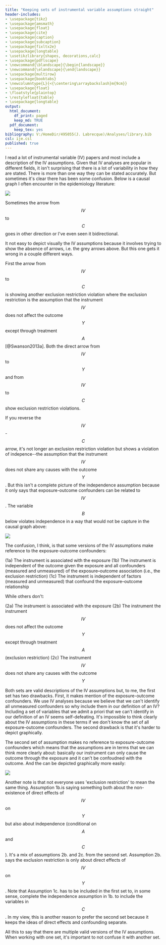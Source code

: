 ```yaml
---
title: "Keeping sets of instrumental variable assumptions straight"
header-includes:
- \usepackage{tikz}
- \usepackage{amsmath}
- \usepackage{float}
- \usepackage{cite}
- \usepackage{caption}
- \usepackage{subcaption}
- \usepackage{fixltx2e}
- \usepackage{longtable}
- \usetikzlibrary{shapes, decorations,calc}
- \usepackage{pdflscape}
- \newcommand{\blandscape}{\begin{landscape}}
- \newcommand{\elandscape}{\end{landscape}}
- \usepackage{multirow}
- \usepackage{booktabs}
- \newcolumntype{L}{<{\centering\arraybackslash}m{9cm}}
- \usepackage{float}
- \floatstyle{plaintop}
- \restylefloat{table}
- \usepackage{longtable}
output:
  html_document:
    df_print: paged
    keep_md: TRUE
  pdf_document:
    keep_tex: yes
bibliography: V:/HomeDir/495055(J. Labrecque)/Analyses/library.bib
csl: ije.csl
published: true
---
```


I read a lot of instrumental variable (IV) papers and most include a description of the IV assumptions. Given that IV analyses are popular in different fields, it isn't surprising that there is a lot of variability in how they are stated. There is more than one way they can be stated accurately. But sometimes it's clear there has been some confusion. Below is a causal graph I often encounter in the epidemiology literature:

<img src="2019-08-02-iv_assumptions_files/figure-html/unnamed-chunk-1-1.png" style="display: block; margin: auto;" />

Sometimes the arrow from $$IV$$ to $$C$$ goes in other direction or I've even seen it bidirectional.

It not easy to depict visually the IV assumptions because it involves trying to show the absence of arrows, i.e. the grey arrows above. But this one gets it wrong in a couple different ways.

First the arrow from $$IV$$ to $$C$$ is showing another exclusion restriction violation where the exclusion restriction is the assumption that the instrument $$IV$$ does not affect the outcome $$Y$$ except through treatment $$A$$ [@Swanson2013a]. Both the direct arrow from $$IV$$ to $$Y$$ and from $$IV$$ to $$C$$ show exclusion restriction violations.

If you reverse the $$IV$$-$$C$$ arrow, it's not longer an exclusion restriction violation but shows a violation of indepence--the assumption that the instrument $$IV$$ does not share any causes with the outcome $$Y$$. But this isn't a complete picture of the independence assumption because it only says that exposure-outcome confounders can be related to $$IV$$. The variable $$B$$ below violates independence in a way that would not be capture in the causal graph above:  


<img src="2019-08-02-iv_assumptions_files/figure-html/unnamed-chunk-2-1.png" style="display: block; margin: auto;" />


The confusion, I think, is that some versions of the IV assumptions make reference to the exposure-outcome confounders:
  
  (1a) The instrument is associated with the exposure
  (1b) The instrument is independent of the outcome given the exposure and all confounders (measured and unmeasured) of the exposure–outcome association (i.e., the exclusion restriction)
  (1c) The instrument is independent of factors (measured and unmeasured) that confound the exposure–outcome relationship
  
While others don't:

  (2a) The instrument is associated with the exposure
  (2b) The instrument the instrument $$IV$$ does not affect the outcome $$Y$$ except through treatment $$A$$ (exclusion restriction)
  (2c) The instrument $$IV$$ does not share any causes with the outcome $$Y$$
  
Both sets are valid descriptions of the IV assumptions but, to me, the first set has two drawbacks. First, it makes mention of the exposure-outcome confounders. We use IV analyses because we believe that we can't identify all unmeasured confounders so why include them in our definition of an IV? Including a set of variables that we admit a priori that we can't identify in our definition of an IV seems self-defeating. It's impossible to think clearly about the IV assumptions in these terms if we don't know the set of all exposure-outcome confounders. The second drawback is that it's harder to depict graphically.

The second set of assumption makes no reference to exposure-outcome confounders which means that the assumptions are in terms that we can think more clearly about: basically our instrument can only cause the outcome through the exposure and it can't be confoudned with the outcome. And the can be depicted graphically more easily:

<img src="2019-08-02-iv_assumptions_files/figure-html/unnamed-chunk-3-1.png" style="display: block; margin: auto;" />

Another note is that not everyone uses 'exclusion restriction' to mean the same thing. Assumption 1b.is saying something both about the non-existence of direct effects of $$IV$$ on $$Y$$ but also about independence (conditional on $$A$$ and $$C$$). It's a mix of assumptions 2b. and 2c. from the second set. Assumption 2b. says the exclusion restriction is only about direct effects of $$IV$$ on $$Y$$. Note that Assumption 1c. has to be included in the first set to, in some sense, complete the independence assumption in 1b. to include the variables in $$C$$. In my view, this is another reason to prefer the second set because it keeps the ideas of direct effects and confounding separate.

All this to say that there are multiple valid versions of the IV assumptions. When working with one set, it's important to not confuse it with another set. 


